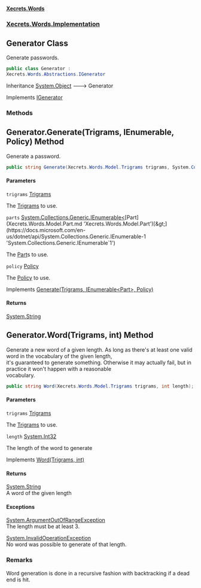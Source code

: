 #### [Xecrets.Words](index.md 'index')
### [Xecrets.Words.Implementation](Xecrets.Words.Implementation.md 'Xecrets.Words.Implementation')

## Generator Class

Generate passwords.

```csharp
public class Generator :
Xecrets.Words.Abstractions.IGenerator
```

Inheritance [System.Object](https://docs.microsoft.com/en-us/dotnet/api/System.Object 'System.Object') &#129106; Generator

Implements [IGenerator](Xecrets.Words.Abstractions.md#Xecrets.Words.Abstractions.IGenerator 'Xecrets.Words.Abstractions.IGenerator')
### Methods

<a name='Xecrets.Words.Implementation.Generator.Generate(Xecrets.Words.Model.Trigrams,System.Collections.Generic.IEnumerable_Xecrets.Words.Model.Part_,Xecrets.Words.Model.Policy)'></a>

## Generator.Generate(Trigrams, IEnumerable<Part>, Policy) Method

Generate a password.

```csharp
public string Generate(Xecrets.Words.Model.Trigrams trigrams, System.Collections.Generic.IEnumerable<Xecrets.Words.Model.Part> parts, Xecrets.Words.Model.Policy policy);
```
#### Parameters

<a name='Xecrets.Words.Implementation.Generator.Generate(Xecrets.Words.Model.Trigrams,System.Collections.Generic.IEnumerable_Xecrets.Words.Model.Part_,Xecrets.Words.Model.Policy).trigrams'></a>

`trigrams` [Trigrams](Xecrets.Words.Model.Trigrams.md 'Xecrets.Words.Model.Trigrams')

The [Trigrams](Xecrets.Words.Model.Trigrams.md 'Xecrets.Words.Model.Trigrams') to use.

<a name='Xecrets.Words.Implementation.Generator.Generate(Xecrets.Words.Model.Trigrams,System.Collections.Generic.IEnumerable_Xecrets.Words.Model.Part_,Xecrets.Words.Model.Policy).parts'></a>

`parts` [System.Collections.Generic.IEnumerable&lt;](https://docs.microsoft.com/en-us/dotnet/api/System.Collections.Generic.IEnumerable-1 'System.Collections.Generic.IEnumerable`1')[Part](Xecrets.Words.Model.Part.md 'Xecrets.Words.Model.Part')[&gt;](https://docs.microsoft.com/en-us/dotnet/api/System.Collections.Generic.IEnumerable-1 'System.Collections.Generic.IEnumerable`1')

The [Part](Xecrets.Words.Model.Part.md 'Xecrets.Words.Model.Part')s to use.

<a name='Xecrets.Words.Implementation.Generator.Generate(Xecrets.Words.Model.Trigrams,System.Collections.Generic.IEnumerable_Xecrets.Words.Model.Part_,Xecrets.Words.Model.Policy).policy'></a>

`policy` [Policy](Xecrets.Words.Model.Policy.md 'Xecrets.Words.Model.Policy')

The [Policy](Xecrets.Words.Model.Policy.md 'Xecrets.Words.Model.Policy') to use.

Implements [Generate(Trigrams, IEnumerable&lt;Part&gt;, Policy)](Xecrets.Words.Abstractions.md#Xecrets.Words.Abstractions.IGenerator.Generate(Xecrets.Words.Model.Trigrams,System.Collections.Generic.IEnumerable_Xecrets.Words.Model.Part_,Xecrets.Words.Model.Policy) 'Xecrets.Words.Abstractions.IGenerator.Generate(Xecrets.Words.Model.Trigrams, System.Collections.Generic.IEnumerable<Xecrets.Words.Model.Part>, Xecrets.Words.Model.Policy)')

#### Returns
[System.String](https://docs.microsoft.com/en-us/dotnet/api/System.String 'System.String')

<a name='Xecrets.Words.Implementation.Generator.Word(Xecrets.Words.Model.Trigrams,int)'></a>

## Generator.Word(Trigrams, int) Method

Generate a new word of a given length. As long as there's at least one valid word in the vocabulary of the given length,  
it's guaranteed to generate something. Otherwise it may actually fail, but in practice it won't happen with a reasonable  
vocabulary.

```csharp
public string Word(Xecrets.Words.Model.Trigrams trigrams, int length);
```
#### Parameters

<a name='Xecrets.Words.Implementation.Generator.Word(Xecrets.Words.Model.Trigrams,int).trigrams'></a>

`trigrams` [Trigrams](Xecrets.Words.Model.Trigrams.md 'Xecrets.Words.Model.Trigrams')

The [Trigrams](Xecrets.Words.Model.Trigrams.md 'Xecrets.Words.Model.Trigrams') to use.

<a name='Xecrets.Words.Implementation.Generator.Word(Xecrets.Words.Model.Trigrams,int).length'></a>

`length` [System.Int32](https://docs.microsoft.com/en-us/dotnet/api/System.Int32 'System.Int32')

The length of the word to generate

Implements [Word(Trigrams, int)](Xecrets.Words.Abstractions.md#Xecrets.Words.Abstractions.IGenerator.Word(Xecrets.Words.Model.Trigrams,int) 'Xecrets.Words.Abstractions.IGenerator.Word(Xecrets.Words.Model.Trigrams, int)')

#### Returns
[System.String](https://docs.microsoft.com/en-us/dotnet/api/System.String 'System.String')  
A word of the given length

#### Exceptions

[System.ArgumentOutOfRangeException](https://docs.microsoft.com/en-us/dotnet/api/System.ArgumentOutOfRangeException 'System.ArgumentOutOfRangeException')  
The length must be at least 3.

[System.InvalidOperationException](https://docs.microsoft.com/en-us/dotnet/api/System.InvalidOperationException 'System.InvalidOperationException')  
No word was possible to generate of that length.

### Remarks
Word generation is done in a recursive fashion with backtracking if a dead end is hit.